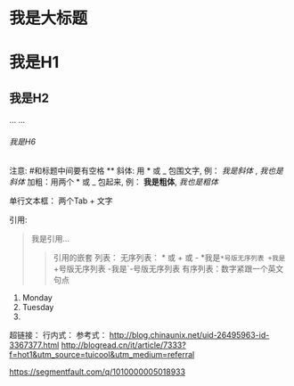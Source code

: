 我是大标题
================== 

# 我是H1
## 我是H2
... ...
###### 我是H6

注意: #和标题中间要有空格
**
斜体: 用 * 或 _ 包围文字, 例： *我是斜体* , _我也是斜体_
加粗：用两个 * 或 _ 包起来, 例： **我是粗体**, _我也是粗体_

单行文本框： 两个Tab + 文字

引用: 
> 我是引用...
>> 引用的嵌套
列表：
无序列表： * 或 + 或 -
*我是`*号版无序列表
+我是`+号版无序列表
-我是`-号版无序列表
有序列表：数字紧跟一个英文句点
1. Monday
2. Tuesday
3. 

超链接：
行内式：[]()
参考式：
http://blog.chinaunix.net/uid-26495963-id-3367377.html
http://blogread.cn/it/article/7333?f=hot1&utm_source=tuicool&utm_medium=referral

https://segmentfault.com/q/1010000005018933

 

